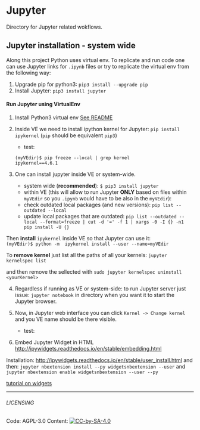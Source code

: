 # Jupyter

Directory for Jupyter related wokflows.

## Jupyter installation - system wide

Along this project Python uses virtual env. To replicate and run code one can
use Jupyter links for `.ipynb` files or try to replicate the virtual env from
the following way:

1. Upgrade pip for python3: `pip3 install --upgrade pip`
2. Install Jupyter: `pip3 install jupyter` 
     
#### Run Jupyter using VirtualEnv

1. Install Python3 virtual env [See README](../README.md)
2. Inside VE we need to install ipython kernel for Jupyter: `pip install 
ipykernel` (`pip` should be equivalent `pip3`)
    * test:
     
    ```
    (myVEdir)$ pip freeze --local | grep kernel
    ipykernel==4.6.1
    ```
    
3. One can install jupyter inside VE or system-wide. 
 
    * system wide (**recommended**): `$ pip3 install jupyter`
    * within VE (this will allow to run Jupyter **ONLY** based on files 
    within `myVEdir` so you `.ipynb` would have 
    to be also in the `myVEdir`):
    * check outdated local packages (and new versions):  `pip list --outdated
     --local`
    * update local packages that are outdated:
`pip list --outdated --local --format=freeze | cut -d '=' -f 1 | xargs -0 -I {} -n1 pip install -U {}`

Then **install** `ipykernel` inside VE so that Jupyter can use it:     
`(myVEdir)$ python -m  ipykernel install --user --name=myVEdir`

To **remove kernel** just list all the paths of all your kernels:
`jupyter kernelspec list`

and then remove the sellected with `sudo jupyter kernelspec uninstall <yourKernel>`

    
4. Regardless if running as VE or system-side: to run Jupyter server just 
issue:  `jupyter notebook` in directory when you want it to start the Jupyter
browser.

5. Now, in Jupyter web interface you can click `Kernel -> Change kernel` and 
you VE name should be there visible.
    * test:
    
6. Embed Jupyter Widget in HTML
http://ipywidgets.readthedocs.io/en/stable/embedding.html

Installation: http://ipywidgets.readthedocs.io/en/stable/user_install.html
and then:
`jupyter nbextension install --py widgetsnbextension --user`
and
`jupyter nbextension enable widgetsnbextension --user --py`
    
[tutorial on widgets](http://nbviewer.jupyter.org/github/quantopian/ipython/blob/master/examples/Interactive%20Widgets/Index.ipynb)



---
###### LICENSING
Code: AGPL-3.0 Content:
[![CC-by-SA-4.0](https://licensebuttons.net/l/by-sa/4.0/88x31.png)](https://creativecommons.org/licenses/by-sa/4.0/)
